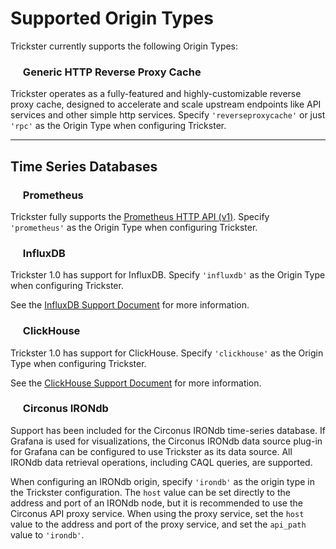# Supported Origin Types

Trickster currently supports the following Origin Types:

### <img src="./images/logos/trickster-logo.svg" width=16 /> Generic HTTP Reverse Proxy Cache

Trickster operates as a fully-featured and highly-customizable reverse proxy cache, designed to accelerate and scale upstream endpoints like API services and other simple http services. Specify `'reverseproxycache'` or just `'rpc'` as the Origin Type when configuring Trickster.

---

## Time Series Databases

### <img src="./images/external/prom_logo_60.png" width=16 /> Prometheus

Trickster fully supports the [Prometheus HTTP API (v1)](https://prometheus.io/docs/prometheus/latest/querying/api/). Specify `'prometheus'` as the Origin Type when configuring Trickster.

### <img src="./images/external/influx_logo_60.png" width=16 /> InfluxDB

Trickster 1.0 has support for InfluxDB. Specify `'influxdb'` as the Origin Type when configuring Trickster.

See the [InfluxDB Support Document](./influxdb.md) for more information.

### <img src="./images/external/clickhouse_logo.png" width=16 /> ClickHouse

Trickster 1.0 has support for ClickHouse. Specify `'clickhouse'` as the Origin Type when configuring Trickster.

See the [ClickHouse Support Document](./clickhouse.md) for more information.

### <img src="./images/external/irondb_logo_60.png" width=16 /> Circonus IRONdb

Support has been included for the Circonus IRONdb time-series database. If Grafana is used for visualizations, the Circonus IRONdb data source plug-in for Grafana can be configured to use Trickster as its data source. All IRONdb data retrieval operations, including CAQL queries, are supported.

When configuring an IRONdb origin, specify `'irondb'` as the origin type in the Trickster configuration. The `host` value can be set directly to the address and port of an IRONdb node, but it is recommended to use the Circonus API proxy service. When using the proxy service, set the `host` value to the address and port of the proxy service, and set the `api_path` value to `'irondb'`.
